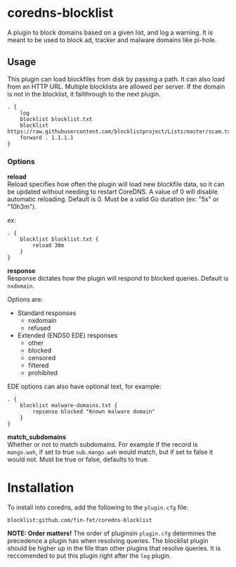 # coredns-blocklist
A plugin to block domains based on a given list, and log a warning. It is meant to be used to block ad, tracker and malware domains like pi-hole. 

## Usage
This plugin can load blockfiles from disk by passing a path. 
It can also load from an HTTP URL. Multiple blocklists are allowed per server.
If the domain is not in the blocklist, it fallthrough to the next plugin.

```
. {
    log
    blocklist blocklist.txt
    blocklist https://raw.githubusercontent.com/blocklistproject/Lists/master/scam.txt
    forward . 1.1.1.1
}
```

### Options
**reload**  
Reload specifies how often the plugin will load new blockfile data, so it can be updated
without needing to restart CoreDNS. A value of 0 will disable automatic reloading. Default is 0. Must be a valid Go duration (ex: "5s" or "10h3m").

ex:
```
. {
    blocklist blocklist.txt {
        reload 30m
    }
}
```

**response**  
Response dictates how the plugin will respond to blocked queries. Default is `nxdomain`.

Options are:
* Standard responses
    * nxdomain
    * refused
* Extended (ENDS0 EDE) responses
    * other
    * blocked
    * censored
    * filtered
    * prohibited

EDE options can also have optional text, for example:
```
. {
    blocklist malware-domains.txt {
        repsonse blocked "Known malware domain"
    }
}
```

**match_subdomains**  
Whether or not to match subdomains. For example if the record is `mango.wah`, if set to true
`sub.mango.wah` would match, but if set to false it would not. Must be true or false, defaults to true.

# Installation
To install into coredns, add the following to the `plugin.cfg` file:
```
blocklist:github.com/fin-fet/coredns-blocklist
````

**NOTE: Order matters!** The order of pluginsin `plugin.cfg` determines the precedence a plugin has when resolving queries. The blocklist plugin should be higher up in the file than other plugins that resolve queries. It is reccomended to put this plugin right after the `log` plugin.